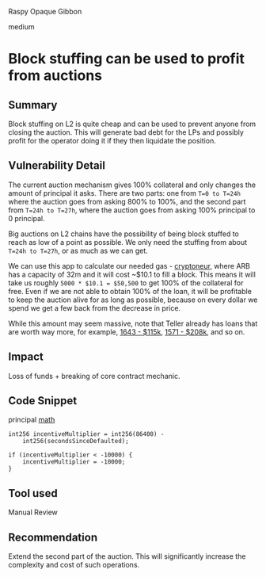 Raspy Opaque Gibbon

medium

# Block stuffing can be used to profit from auctions

## Summary
Block stuffing on L2 is quite cheap and can be used to prevent anyone from closing the auction. This will generate bad debt for the LPs and possibly profit for the operator doing it if they then liquidate the position.

## Vulnerability Detail
The current auction mechanism gives 100% collateral and only changes the amount of principal it asks. There are two parts: one from `T=0 to T=24h` where the auction goes from asking 800% to 100%, and the second part from `T=24h to T=27h`, where the auction goes from asking 100% principal to 0 principal.

Big auctions on L2 chains have the possibility of being block stuffed to reach as low of a point as possible. We only need the stuffing from about `T=24h to T=27h`, or as much as we can get.

We can use this app to calculate our needed gas - [cryptoneur](https://www.cryptoneur.xyz/en/gas-fees-calculator?gas-input=15000000&gas-price-option=on&usedGas=32000000&txnType=Custom&gasPrice=standard), where ARB has a capacity of 32m and it will cost ~$10.1 to fill a block. This means it will take us roughly `5000 * $10.1 = $50,500` to get 100% of the collateral for free. Even if we are not able to obtain 100% of the loan, it will be profitable to keep the auction alive for as long as possible, because on every dollar we spend we get a few back from the decrease in price.

While this amount may seem massive, note that Teller already has loans that are worth way more, for example, [1643 - $115k](https://app.teller.org/ethereum/loan/1643), [1571 - $208k](https://app.teller.org/ethereum/loan/1571), and so on.

## Impact
Loss of funds + breaking of core contract mechanic.

## Code Snippet
principal [math](https://github.com/sherlock-audit/2024-04-teller-finance/blob/main/teller-protocol-v2-audit-2024/packages/contracts/contracts/LenderCommitmentForwarder/extensions/LenderCommitmentGroup/LenderCommitmentGroup_Smart.sol#L509)
```solidity
int256 incentiveMultiplier = int256(86400) -
    int256(secondsSinceDefaulted);

if (incentiveMultiplier < -10000) {
    incentiveMultiplier = -10000;
}
```

## Tool used
Manual Review

## Recommendation
Extend the second part of the auction. This will significantly increase the complexity and cost of such operations.